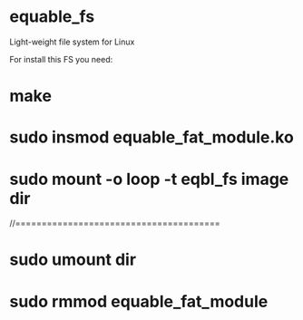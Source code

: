 # equable_fs
Light-weight file system for Linux

For install this FS you need:
# make
# sudo insmod equable_fat_module.ko
# sudo mount -o loop -t eqbl_fs image dir
//=======================================
# sudo umount dir
# sudo rmmod equable_fat_module
